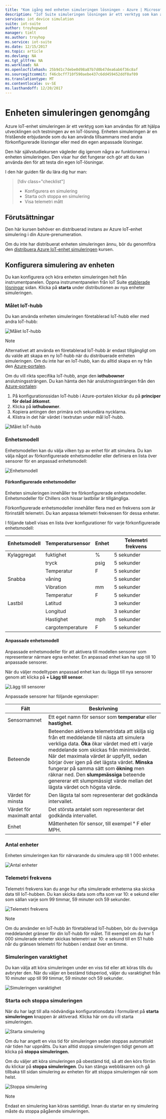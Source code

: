 ```yaml
---
title: "Kom igång med enheten simuleringen lösningen - Azure | Microsoft Docs"
description: "IoT Suite simuleringen lösningen är ett verktyg som kan användas för att hjälpa utvecklingen och testningen av en IoT-lösning. Tjänsten simuleringen är ett fristående erbjudande som kan användas tillsammans med andra förkonfigurerade lösningar eller användas med din egen anpassade lösningar."
services: iot device simulation
suite: iot-suite
author: troyhopwood
manager: timlt
ms.author: troyhop
ms.service: iot-suite
ms.date: 12/15/2017
ms.topic: article
ms.devlang: NA
ms.tgt_pltfrm: NA
ms.workload: NA
ms.openlocfilehash: 25b9d1c7debe0d98a87b7d0b47dea6ab6f36c8af
ms.sourcegitcommit: f46cbcff710f590aebe437c6dd459452ddf0af09
ms.translationtype: MT
ms.contentlocale: sv-SE
ms.lasthandoff: 12/20/2017
---
```

# <a name="device-simulation-walkthrough"></a>Enheten simuleringen genomgång

Azure IoT-enhet simuleringen är ett verktyg som kan användas för att hjälpa utvecklingen och testningen av en IoT-lösning. Enheten simuleringen är en fristående erbjudande som du kan använda tillsammans med andra förkonfigurerade lösningar eller med din egen anpassade lösningar.

Den här självstudiekursen vägleder dig igenom några av funktionerna i enheten simuleringen. Den visar hur det fungerar och gör att du kan använda den för att testa din egen IoT-lösningar.

I den här guiden får du lära dig hur man:

>[!div class="checklist"]
> * Konfigurera en simulering
> * Starta och stoppa en simulering
> * Visa telemetri mått

## <a name="prerequisites"></a>Förutsättningar

Den här kursen behöver en distribuerad instans av Azure IoT-enhet simulering i din Azure-prenumeration.

Om du inte har distribuerat enheten simuleringen ännu, bör du genomföra den [distribuera Azure IoT-enhet simuleringen](iot-suite-device-simulation-explore.md) kursen.

## <a name="configuring-device-simulation"></a>Konfigurera simulering av enheten

Du kan konfigurera och köra enheten simuleringen helt från instrumentpanelen. Öppna instrumentpanelen från IoT Suite [etablerade lösningar](https://www.azureiotsuite.com/) sidan. Klicka på **starta** under distributionen av nya enheter simuleringen.

### <a name="target-iot-hub"></a>Målet IoT-hubb

Du kan använda enheten simuleringen företablerad IoT-hubb eller med andra IoT-hubb:

![Målet IoT-hubb](media/iot-suite-device-simulation-explore/targethub.png)

> [!NOTE]
> Alternativet att använda en företablerad IoT-hubb är endast tillgängligt om du valde att skapa en ny IoT-hubb när du distribuerade enheten simuleringen. Om du inte har en IoT-hubb, kan du alltid skapa en ny från den [Azure-portalen](https://portal.azure.com).

Om du vill rikta specifika IoT-hubb, ange den **iothubowner** anslutningssträngen. Du kan hämta den här anslutningssträngen från den [Azure-portalen](https://portal.azure.com):

1. På konfigurationssidan IoT-hubb i Azure-portalen klickar du på **principer för delad åtkomst**.
1. Klicka på **iothubowner**.
1. Kopiera antingen den primära och sekundära nycklarna.
1. Klistra in det här värdet i textrutan under mål IoT-hubb.

![Målet IoT-hubb](media/iot-suite-device-simulation-explore/connectionstring.png)

### <a name="device-model"></a>Enhetsmodell

Enhetsmodellen kan du välja vilken typ av enhet för att simulera. Du kan välja något av förkonfigurerade enhetsmodeller eller definiera en lista över sensorer för en anpassad enhetsmodell:

![Enhetsmodell](media/iot-suite-device-simulation-explore/devicemodel.png)

#### <a name="pre-configured-device-models"></a>Förkonfigurerade enhetsmodeller

Enheten simuleringen innehåller tre förkonfigurerade enhetsmodeller. Enhetsmodeller för Chillers och hissar lastbilar är tillgängliga.

Förkonfigurerade enhetsmodeller innehåller flera med en frekvens som är förinställt telemetri. Du kan anpassa telemetri frekvensen för dessa enheter.

I följande tabell visas en lista över konfigurationer för varje förkonfigurerade enhetsmodell:

| Enhetsmodell | Temperatursensor | Enhet | Telemetri frekvens
| -------------| ------ | -----| --------------------|
| Kylaggregat | fuktighet | % | 5 sekunder |
| | tryck | psig | 5 sekunder |
| | Temperatur | F | 5 sekunder |
| Snabba | våning | | 5 sekunder |
| | Vibration | mm | 5 sekunder |
| | Temperatur | F | 5 sekunder |
| Lastbil | Latitud | | 3 sekunder |
| | Longitud | | 3 sekunder |
| | Hastighet | mph | 5 sekunder |
| | cargotemperature | F | 5 sekunder |

#### <a name="custom-device-model"></a>Anpassade enhetsmodell

Anpassade enhetsmodeller för att aktivera till modellen sensorer som representerar närmare egna enheter. En anpassad enhet kan ha upp till 10 anpassade sensorer.

När du väljer modelltypen anpassad enhet kan du lägga till nya sensorer genom att klicka på **+ Lägg till sensor**.

![Lägg till sensorer](media/iot-suite-device-simulation-explore/customsensors.png)

Anpassade sensorer har följande egenskaper:

| Fält | Beskrivning |
| ----- | ----------- |
| Sensornamnet | Ett eget namn för sensor som **temperatur** eller **hastighet**. |
| Beteende | Beteenden aktivera telemetridata att skilja sig från ett meddelande till nästa att simulera verkliga data. **Öka** ökar värdet med ett i varje meddelande som skickas från minimivärdet. När det maximala värdet är uppfyllt, sedan börjar över igen på det lägsta värdet. **Minska** fungerar på samma sätt som **ökning** men räknar ned. Den **slumpmässiga** beteende genererar ett slumpmässigt värde mellan det lägsta värdet och högsta värde. |
| Värdet för minsta | Den lägsta tal som representerar det godkända intervallet. |
| Värdet för maximalt antal | Det största antalet som representerar det godkända intervallet. |
| Enhet | Måttenheten för sensor, till exempel ° F eller MPH. |

### <a name="number-of-devices"></a>Antal enheter

Enheten simuleringen kan för närvarande du simulera upp till 1 000 enheter.

![Antal enheter](media/iot-suite-device-simulation-explore/numberofdevices.png)

### <a name="telemetry-frequency"></a>Telemetri frekvens

Telemetri frekvens kan du ange hur ofta simulerade enheterna ska skicka data till IoT-hubben. Du kan skicka data som ofta som var 10: e sekund eller som sällan varje som 99 timmar, 59 minuter och 59 sekunder.

![Telemetri frekvens](media/iot-suite-device-simulation-explore/frequency.png)

> [!NOTE]
> Om du använder en IoT-hubb än företablerad IoT-hubben, bör du överväga meddelandet gränser för din IoT-hubb för målet. Till exempel om du har 1 000 simulerade enheter skickas telemetri var 10: e sekund till en S1 hubb når du gränsen telemetri för hubben i endast över en timme.

### <a name="simulation-duration"></a>Simuleringen varaktighet

Du kan välja att köra simuleringen under en viss tid eller att köras tills du avbryter den. När du väljer en bestämd tidsperiod, väljer du varaktighet från 10 minuter upp till 99 timmar, 59 minuter och 59 sekunder.

![Simuleringen varaktighet](media/iot-suite-device-simulation-explore/duration.png)

### <a name="start-and-stop-the-simulation"></a>Starta och stoppa simuleringen

När du har lagt till alla nödvändiga konfigurationsdata i formuläret på **starta simuleringen** knappen är aktiverad. Klicka här om du vill starta simuleringen.

![Starta simulering](media/iot-suite-device-simulation-explore/start.png)

Om du har angett en viss tid för simuleringen sedan stoppas automatiskt när tiden har uppnåtts. Du kan alltid stoppa simuleringen tidigt genom att klicka på **stoppa simuleringen.**

Om du väljer att köra simuleringen på obestämd tid, så att den körs förrän du klickar på **stoppa simuleringen**. Du kan stänga webbläsaren och gå tillbaka till sidan simulering av enheten för att stoppa simuleringen när som helst.

![Stoppa simulering](media/iot-suite-device-simulation-explore/stop.png)

> [!NOTE]
> Endast en simulering kan köras samtidigt. Innan du startar en ny simulering måste du stoppa pågående simuleringen.
